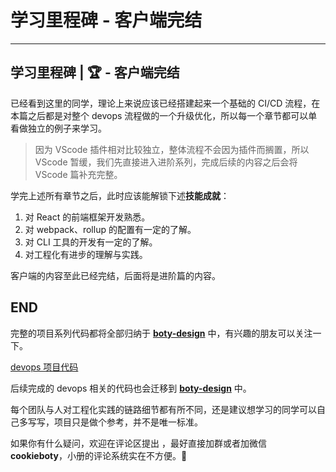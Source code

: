 
# 学习里程碑   - 客户端完结
---

## 学习里程碑 | 🏆 - 客户端完结

已经看到这里的同学，理论上来说应该已经搭建起来一个基础的 CI/CD 流程，在本篇之后都是对整个 devops 流程做的一个升级优化，所以每一个章节都可以单看做独立的例子来学习。

> 因为 VScode 插件相对比较独立，整体流程不会因为插件而搁置，所以 VScode 暂缓，我们先直接进入进阶系列，完成后续的内容之后会将 VScode 篇补充完整。

学完上述所有章节之后，此时应该能解锁下述**技能成就**：

1.  对 React 的前端框架开发熟悉。
2.  对 webpack、rollup 的配置有一定的了解。
3.  对 CLI 工具的开发有一定的了解。
4.  对工程化有进步的理解与实践。

客户端的内容至此已经完结，后面将是进阶篇的内容。

## END

完整的项目系列代码都将全部归纳于 **[boty-design](https://github.com/boty-design)** 中，有兴趣的朋友可以关注一下。

[devops 项目代码](https://github.com/Cookieboty/devops-demo)

后续完成的 devops 相关的代码也会迁移到 **[boty-design](https://github.com/boty-design)** 中。

每个团队与人对工程化实践的链路细节都有所不同，还是建议想学习的同学可以自己多写写，项目只是做个参考，并不是唯一标准。

如果你有什么疑问，欢迎在评论区提出 ，最好直接加群或者加微信 **cookieboty**，小册的评论系统实在不方便。👏
    